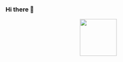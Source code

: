 ### Hi there 👋

<div id="header" align="center">
  <img src="(http://drive.google.com/uc?export=view&id=1BjHMa9NTeodU0vqF0r3V8Yzl4kwLlqOX)](http://drive.google.com/uc?export=view&id=1BjHMa9NTeodU0vqF0r3V8Yzl4kwLlqOX)" width="100"/>
</div>

